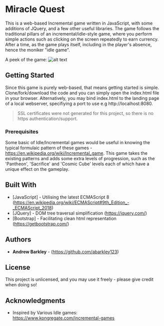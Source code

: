 # Miracle Quest

This is a web-based Incremental game written in JavaScript, with some additions of JQuery, and a few other useful libraries. The game follows the traditional pillars of an incremental/idle-style game, where you perform simple actions such as clicking on the screen repeatedly to earn currency. After a time, as the game plays itself, including in the player's absence, hence the moniker "idle game". 

A peek of the game: 
![alt text](https://github.com/abarkley123/td_proto/blob/master/td/images/screenShot.png "Screenshot of gameplay")


## Getting Started

Since this game is purely web-based, that means getting started is simple. Clone/fork/download the code and you can simply open the index.html file in your browser. Alternatively, you may bind index.html to the landing page of a local webserver, specifiying a port to use e.g http://localhost:8080. 

> SSL certificates were not generated for this project, so there is no https authentication/support.


### Prerequisites

Some basic of Idle/Incremental games would be useful in knowing the typical formulaic pattern of these games - https://en.wikipedia.org/wiki/Incremental_game. This game takes the existing patterns and adds some extra levels of progression, such as the 'Pantheon', 'Sacrifice' and 'Cosmic Cube' levels each of which have a unique effect on the gameplay.

## Built With

* [JavaScript] - Utilising the latest ECMAScript 8 (https://en.wikipedia.org/wiki/ECMAScript#9th_Edition_-_ECMAScript_2018)
* [JQuery] - DOM tree traversal simplification (https://jquery.com/)
* [Bootstrap] - Facilitating clean html representation (https://getbootstrap.com/)

## Authors

*  **Andrew Barkley** - (https://github.com/abarkley123)

## License

This project is unlicensed, and you may use it freely - please give credit when doing so!

## Acknowledgments

* Inspired by Various Idle games: https://www.kongregate.com/incremental-games

